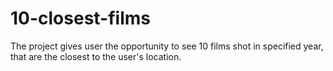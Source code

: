 # 10-closest-films
The project gives user the opportunity to see 10 films shot in specified year, that are the closest to the user's location.
